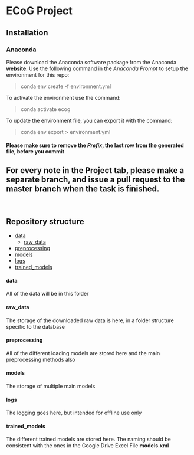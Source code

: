 # ECoG Project
## Installation 
### Anaconda 
Please download the Anaconda software package from the Anaconda **[website](https://www.anaconda.com/products/individual#windows)**.
Use the following command in the *Anaconda Prompt* to setup the environment for this repo: 
> conda env create -f environment.yml

To activate the environment use the command:
> conda activate ecog 


To update the environment file, you can export it with the command: 

> conda env export > environment.yml

#### Please make sure to remove the <i>Prefix</i>, the last row from the generated file, before you commit 

##                                                                  
## For every note in the Project tab, please make a separate branch, and issue a pull request to the master branch when the task is finished.
<br>

## Repository structure 

 - [data](#data)
	 - [raw_data](#raw_data)
 - [preprocessing](#preprocessing)
 - [models](#models)
 - [logs](#logs)
 - [trained_models](#trained_models)
 
 <a name="data"> </a>
 #### data
 All of the data will be in this folder
 <a name="raw_data"> </a>
 #### raw_data
 The storage of the downloaded raw data is here, in a folder structure specific to the database
 <a name="preprocessing"> </a>
 #### preprocessing
 All of the different loading models are stored here and the main preprocessing methods also

 <a name="models"> </a>
 #### models
 The storage of multiple main models 
 <a name="logs"> </a>
 #### logs
 The logging goes here, but intended for offline use only 
 <a name="trained_models"> </a>
 #### trained_models
 The different trained models are stored here. The naming should be consistent with the ones in the Google Drive Excel File **models.xml**
